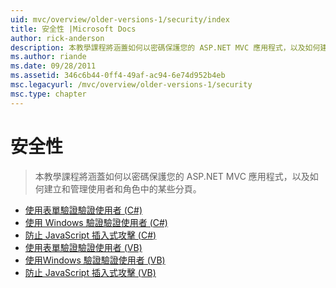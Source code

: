 ```yaml
---
uid: mvc/overview/older-versions-1/security/index
title: 安全性 |Microsoft Docs
author: rick-anderson
description: 本教學課程將涵蓋如何以密碼保護您的 ASP.NET MVC 應用程式，以及如何建立和管理使用者和角色中的某些分頁。
ms.author: riande
ms.date: 09/28/2011
ms.assetid: 346c6b44-0ff4-49af-ac94-6e74d952b4eb
msc.legacyurl: /mvc/overview/older-versions-1/security
msc.type: chapter
---
```

<a name="security"></a>安全性
====================
> 本教學課程將涵蓋如何以密碼保護您的 ASP.NET MVC 應用程式，以及如何建立和管理使用者和角色中的某些分頁。


- [使用表單驗證驗證使用者 (C#)](authenticating-users-with-forms-authentication-cs.md)
- [使用 Windows 驗證驗證使用者 (C#)](authenticating-users-with-windows-authentication-cs.md)
- [防止 JavaScript 插入式攻擊 (C#)](preventing-javascript-injection-attacks-cs.md)
- [使用表單驗證驗證使用者 (VB)](authenticating-users-with-forms-authentication-vb.md)
- [使用Windows 驗證驗證使用者 (VB)](authenticating-users-with-windows-authentication-vb.md)
- [防止 JavaScript 插入式攻擊 (VB)](preventing-javascript-injection-attacks-vb.md)
